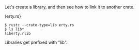 Let's create a library, and then see how to link it to another crate.

{erty.rs}

```
$ rustc --crate-type=lib erty.rs
$ ls lib*
liberty.rlib
```

Libraries get prefixed with "lib".
